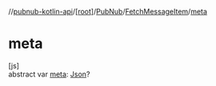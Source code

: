 //[pubnub-kotlin-api](../../../../index.md)/[[root]](../../index.md)/[PubNub](../index.md)/[FetchMessageItem](index.md)/[meta](meta.md)

# meta

[js]\
abstract var [meta](meta.md): [Json](https://kotlinlang.org/api/latest/jvm/stdlib/kotlin-stdlib/kotlin.js/-json/index.html)?
